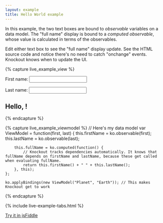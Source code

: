```yaml
---
layout: example
title: Hello World example
---
```


In this example, the two text boxes are bound to <em>observable</em> variables on a data model. The "full name" display is bound to a <em>computed observable</em>, whose value is calculated in terms of the observables.

Edit either text box to see the "full name" display update. See the HTML source code and notice there's no need to catch "onchange" events. Knockout knows when to update the UI.

{% capture live_example_view %}
<p>First name: <input data-bind="value: firstName" /></p>
<p>Last name: <input data-bind="value: lastName" /></p>
<h2>Hello, <span data-bind="text: fullName"> </span>!</h2>
{% endcapture %}

{% capture live_example_viewmodel %}
    // Here's my data model
    var ViewModel = function(first, last) {
        this.firstName = ko.observable(first);
        this.lastName = ko.observable(last);

        this.fullName = ko.computed(function() {
            // Knockout tracks dependencies automatically. It knows that fullName depends on firstName and lastName, because these get called when evaluating fullName.
            return this.firstName() + " " + this.lastName();
        }, this);
    };

    ko.applyBindings(new ViewModel("Planet", "Earth")); // This makes Knockout get to work
{% endcapture %}

{% include live-example-tabs.html %}

[Try it in jsFiddle](http://jsfiddle.net/rniemeyer/LkqTU/)